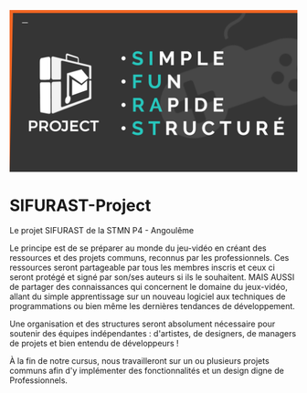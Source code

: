 ![alt text](https://github.com/Syn0/SIFURAST-Project/blob/master/README/Splash.png)

# SIFURAST-Project 
Le projet SIFURAST de la STMN P4 - Angoulême

Le principe est de se préparer au monde du jeu-vidéo en créant des ressources et des projets communs, reconnus par les professionnels.
Ces ressources seront partageable par tous les membres inscris et ceux ci seront protégé et signé par son/ses auteurs si ils le souhaitent.
MAIS AUSSI de partager des connaissances qui concernent le domaine du jeux-vidéo, allant du simple apprentissage sur un nouveau logiciel aux techniques de programmations ou bien même les dernières tendances de développement.

Une organisation et des structures seront absolument nécessaire pour soutenir des équipes indépendantes : d'artistes, de designers, de managers de projets et bien entendu de développeurs !

À la fin de notre cursus, nous travailleront sur un ou plusieurs projets communs afin d'y implémenter des fonctionnalités et un design digne de Professionnels.
